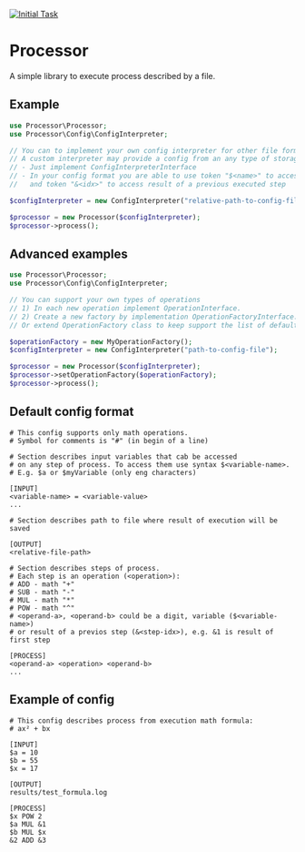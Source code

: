 [![Initial Task](https://docs.google.com/document/d/1p7dJSah0TVOoti_3AUVHvFtqvT1mZGlFEtrbgs5EAJM)](https://docs.google.com/document/d/1p7dJSah0TVOoti_3AUVHvFtqvT1mZGlFEtrbgs5EAJM)

Processor
=======
A simple library to execute process described by a file.

Example
-------
```php
use Processor\Processor;
use Processor\Config\ConfigInterpreter;

// You can to implement your own config interpreter for other file formats.
// A custom interpreter may provide a config from an any type of storage (File, DB, Array and etc.):
// - Just implement ConfigInterpreterInterface
// - In your config format you are able to use token "$<name>" to access input variables in operations,
//   and token "&<idx>" to access result of a previous executed step

$configInterpreter = new ConfigInterpreter("relative-path-to-config-file");

$processor = new Processor($configInterpreter);
$processor->process();
```

Advanced examples
-------
```php
use Processor\Processor;
use Processor\Config\ConfigInterpreter;

// You can support your own types of operations 
// 1) In each new operation implement OperationInterface.
// 2) Create a new factory by implementation OperationFactoryInterface.
// Or extend OperationFactory class to keep support the list of default operations 

$operationFactory = new MyOperationFactory();
$configInterpreter = new ConfigInterpreter("path-to-config-file");

$processor = new Processor($configInterpreter);
$processor->setOperationFactory($operationFactory);
$processor->process();
```

Default config format
-------
```
# This config supports only math operations.
# Symbol for comments is "#" (in begin of a line)

# Section describes input variables that cab be accessed 
# on any step of process. To access them use syntax $<variable-name>.
# E.g. $a or $myVariable (only eng characters)

[INPUT]
<variable-name> = <variable-value>
...

# Section describes path to file where result of execution will be saved

[OUTPUT]
<relative-file-path>

# Section describes steps of process.
# Each step is an operation (<operation>):
# ADD - math "+"
# SUB - math "-"
# MUL - math "*"
# POW - math "^"
# <operand-a>, <operand-b> could be a digit, variable ($<variable-name>) 
# or result of a previos step (&<step-idx>), e.g. &1 is result of first step 

[PROCESS]
<operand-a> <operation> <operand-b>
...
```

Example of config
-------
```
# This config describes process from execution math formula:
# ax² + bx

[INPUT]
$a = 10
$b = 55
$x = 17

[OUTPUT]
results/test_formula.log

[PROCESS]
$x POW 2
$a MUL &1
$b MUL $x
&2 ADD &3
```
